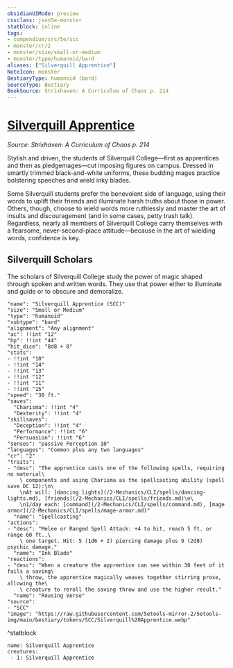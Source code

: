 ```yaml
---
obsidianUIMode: preview
cssclass: json5e-monster
statblock: inline
tags:
- compendium/src/5e/scc
- monster/cr/2
- monster/size/small-or-medium
- monster/type/humanoid/bard
aliases: ["Silverquill Apprentice"]
NoteIcon: monster
BestiaryType: humanoid (bard)
SourceType: Bestiary
BookSource: Strixhaven: A Curriculum of Chaos p. 214
---
```

# [Silverquill Apprentice](2-Mechanics/CLI/bestiary/humanoid/silverquill-apprentice-scc.md)
*Source: Strixhaven: A Curriculum of Chaos p. 214*  

Stylish and driven, the students of Silverquill College—first as apprentices and then as pledgemages—cut imposing figures on campus. Dressed in smartly trimmed black-and-white uniforms, these budding mages practice bolstering speeches and wield inky blades.

Some Silverquill students prefer the benevolent side of language, using their words to uplift their friends and illuminate harsh truths about those in power. Others, though, choose to wield words more ruthlessly and master the art of insults and discouragement (and in some cases, petty trash talk). Regardless, nearly all members of Silverquill College carry themselves with a fearsome, never-second-place attitude—because in the art of wielding words, confidence is key.

## Silverquill Scholars

The scholars of Silverquill College study the power of magic shaped through spoken and written words. They use that power either to illuminate and guide or to obscure and demoralize.

```statblock
"name": "Silverquill Apprentice (SCC)"
"size": "Small or Medium"
"type": "humanoid"
"subtype": "bard"
"alignment": "Any alignment"
"ac": !!int "12"
"hp": !!int "44"
"hit_dice": "8d8 + 8"
"stats":
- !!int "10"
- !!int "14"
- !!int "13"
- !!int "12"
- !!int "11"
- !!int "15"
"speed": "30 ft."
"saves":
  "Charisma": !!int "4"
  "Dexterity": !!int "4"
"skillsaves":
  "Deception": !!int "4"
  "Performance": !!int "6"
  "Persuasion": !!int "6"
"senses": "passive Perception 10"
"languages": "Common plus any two languages"
"cr": "2"
"traits":
- "desc": "The apprentice casts one of the following spells, requiring no material\
    \ components and using Charisma as the spellcasting ability (spell save DC 12):\n\
    \nAt will: [dancing lights](/2-Mechanics/CLI/spells/dancing-lights.md), [friends](/2-Mechanics/CLI/spells/friends.md)\n\
    \n1/day each: [command](/2-Mechanics/CLI/spells/command.md), [mage armor](/2-Mechanics/CLI/spells/mage-armor.md)"
  "name": "Spellcasting"
"actions":
- "desc": "Melee or Ranged Spell Attack: +4 to hit, reach 5 ft. or range 60 ft.,\
    \ one target. Hit: 5 (1d6 + 2) piercing damage plus 9 (2d8) psychic damage."
  "name": "Ink Blade"
"reactions":
- "desc": "When a creature the apprentice can see within 30 feet of it fails a saving\
    \ throw, the apprentice magically weaves together stirring prose, allowing the\
    \ creature to reroll the saving throw and use the higher result."
  "name": "Rousing Verse"
"source":
- "SCC"
"image": "https://raw.githubusercontent.com/5etools-mirror-2/5etools-img/main/bestiary/tokens/SCC/Silverquill%20Apprentice.webp"
```
^statblock

```encounter-table
name: Silverquill Apprentice
creatures:
 - 1: Silverquill Apprentice
```